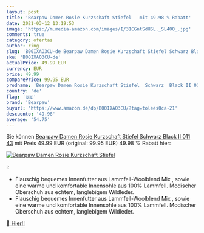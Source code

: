 ```yaml
---
layout: post
title: 'Bearpaw Damen Rosie Kurzschaft Stiefel   mit 49.98 % Rabatt'
date: 2021-03-12 13:19:53
image: 'https://m.media-amazon.com/images/I/31CGntSdHSL._SL400_.jpg'
comments: true
category: ofertas
author: ring
slug: 'B00IXAO3CU-de Bearpaw Damen Rosie Kurzschaft Stiefel Schwarz Black II...'
sku: 'B00IXAO3CU-de'
actualPrice: 49.99 EUR
currency: EUR
price: 49.99
comparePrice: 99.95 EUR
prodname: 'Bearpaw Damen Rosie Kurzschaft Stiefel  Schwarz  Black II 011   43'
country: 'de'
flag: '🇩🇪'
brand: 'Bearpaw'
buyurl: 'https://www.amazon.de/dp/B00IXAO3CU/?tag=tolees0ca-21'
descuento: '49.98'
average: '54.75'
---
```


Sie können [Bearpaw Damen Rosie Kurzschaft Stiefel  Schwarz  Black II 011   43](https://www.amazon.de/dp/B00IXAO3CU/?tag=tolees0ca-21) mit Preis 49.99 EUR (original: 99.95 EUR) 49.98 % Rabatt hier:

[![Bearpaw Damen Rosie Kurzschaft Stiefel  ](https://m.media-amazon.com/images/I/31CGntSdHSL._SL400_.jpg)](https://www.amazon.de/dp/B00IXAO3CU/?tag=tolees0ca-21)

ℹ️:

- Flauschig bequemes Innenfutter aus Lammfell-Woolblend Mix , sowie eine warme und komfortable Innensohle aus 100% Lammfell. Modischer Oberschuh aus echtem, langlebigem Wildleder.
- Flauschig bequemes Innenfutter aus Lammfell-Woolblend Mix , sowie eine warme und komfortable Innensohle aus 100% Lammfell. Modischer Oberschuh aus echtem, langlebigem Wildleder.

[🛒 Hier!!](https://www.amazon.de/dp/B00IXAO3CU/?tag=tolees0ca-21)
